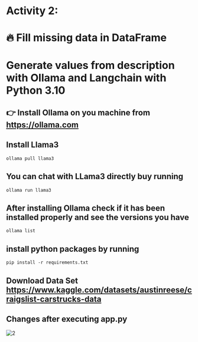 # Activity 2:
# 🔥 Fill missing data in DataFrame

# Generate values from description with Ollama and Langchain with Python 3.10

## 👉 Install Ollama on you machine from https://ollama.com

## Install Llama3

```
ollama pull llama3
```

## You can chat with LLama3 directly buy running

```
ollama run llama3
```

## After installing Ollama check if it has been installed properly and see the versions you have

```
ollama list
```

## install python packages by running

```
pip install -r requirements.txt
```

## Download Data Set https://www.kaggle.com/datasets/austinreese/craigslist-carstrucks-data

## Changes after executing app.py

![2](https://github.com/user-attachments/assets/d3ed8c3d-ed89-4494-a242-4dd3fc6eb071)
